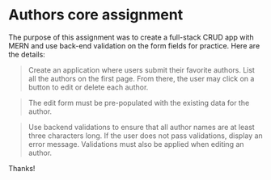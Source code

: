 # Authors core assignment

The purpose of this assignment was to create a full-stack CRUD app with MERN and use back-end validation on the form fields for practice. Here are the details:

>Create an application where users submit their favorite authors. List all the authors on the first page. From there, the user may click on a button to edit or delete each author. 

>The edit form must be pre-populated with the existing data for the author. 

>Use backend validations to ensure that all author names are at least three characters long. If the user does not pass validations, display an error message. Validations must also be applied when editing an author. 

Thanks!